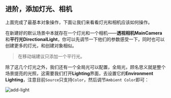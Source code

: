 ## 进阶，添加灯光、相机

上面完成了最基本对象操作，下面让我们来看看灯光和相机应该如何操作。

在新建好的默认场景中本就存在一个灯光和一个相机——**透视相机MainCamera**和**平行光DirectionalLight**，你可以先调节一下他们的参数感受一下，同时也可以创建更多的灯光，和创建对象相似。

>在移动端建议只添加一个平行光。

除了这几个灯光之外，我们还有一个全局光可以配置，全局光，顾名思义就是整个场景提亮的光照，这需要我们打开**Lighting**界面，去设置它的**Environment Lighting**，注意目前`Source`只支持`Color`，然后调节`Ambient Color`即可：

![add-light](/assets/tutorials/artist/img/19.png)
